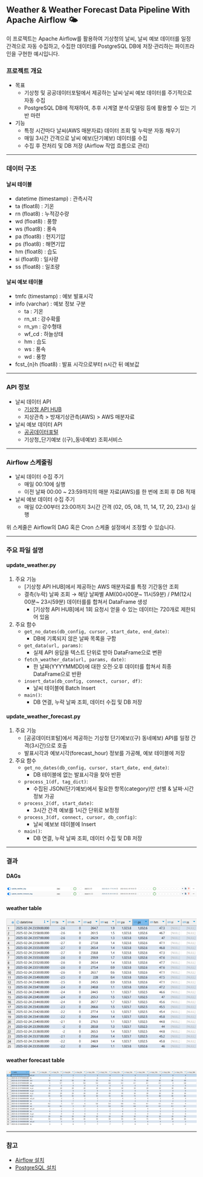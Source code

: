 ## Weather &amp; Weather Forecast Data Pipeline With Apache Airflow 🌤️

이 프로젝트는 Apache Airflow를 활용하여 기상청의 날씨, 날씨 예보 데이터를 일정 간격으로 자동 수집하고,
수집한 데이터를 PostgreSQL DB에 저장·관리하는 파이프라인을 구현한 예시입니다.


### 프로젝트 개요
- 목표
    - 기상청 및 공공데이터포털에서 제공하는 날씨·날씨 예보 데이터를 주기적으로 자동 수집
    - PostgreSQL DB에 적재하여, 추후 시계열 분석·모델링 등에 활용할 수 있는 기반 마련
- 기능
    - 특정 시간마다 날씨(AWS 매분자료) 데이터 조회 및 누락분 자동 채우기
    - 매일 3시간 간격으로 날씨 예보(단기예보) 데이터를 수집
    - 수집 후 전처리 및 DB 저장 (Airflow 작업 흐름으로 관리)

<hr/>

### 데이터 구조
#### 날씨 테이블
- datetime (timestamp) : 관측시각
- ta (float8) : 기온
- rn (float8) : 누적강수량
- wd (float8) : 풍향
- ws (float8) : 풍속
- pa (float8) : 현지기압
- ps (float8) : 해면기압
- hm (float8) : 습도
- si (float8) : 일사량
- ss (float8) : 일조량

#### 날씨 예보 테이블
- tmfc (timestamp) : 예보 발표시각
- info (varchar) : 예보 정보 구분
    - ta : 기온
    - rn_st : 강수확률
    - rn_yn : 강수형태
    - wf_cd : 하늘상태
    - hm : 습도
    - ws : 풍속
    - wd : 풍향
- fcst_{n}h (float8) : 발표 시각으로부터 n시간 뒤 예보값

<hr/>

### API 정보
- 날씨 데이터 API
    - [기상청 API HUB](https://apihub.kma.go.kr/)
    - 지상관측 > 방재기상관측(AWS) > AWS 매분자료
- 날씨 예보 데이터 API
    - [공공데이터포털](https://www.data.go.kr/)
    - 기상청_단기예보 ((구)_동네예보) 조회서비스

<hr/>

### Airflow 스케줄링
- 날씨 데이터 수집 주기
    - 매일 00:10에 실행
    - 이전 날짜 00:00 ~ 23:59까지의 매분 자료(AWS)를 한 번에 조회 후 DB 적재
- 날씨 예보 데이터 수집 주기
    - 매일 02:00부터 23:00까지 3시간 간격 (02, 05, 08, 11, 14, 17, 20, 23시) 실행

위 스케줄은 Airflow의 DAG 혹은 Cron 스케줄 설정에서 조정할 수 있습니다.

<hr/>

### 주요 파일 설명
#### update_weather.py
1. 주요 기능
    - [기상청 API HUB]에서 제공하는 AWS 매분자료를 특정 기간동안 조회
    - 결측(누락) 날짜 조회 → 해당 날짜별 AM(00시00분~ 11시59분) / PM(12시00분~ 23시59분) 데이터를를 합쳐서 DataFrame 생성
        - [기상청 API HUB]에서 1회 요청시 얻을 수 있는 데이터는 720개로 제한되어 있음
2. 주요 함수
    - `get_no_dates(db_config, cursor, start_date, end_date)`:
        - DB에 기록되지 않은 날짜 목록을 구함
    - `get_data(url, params)`:
        - 실제 API 응답을 텍스트 단위로 받아 DataFrame으로 변환
    - `fetch_weather_data(url, params, date)`:
        - 한 날짜(YYYYMMDD)에 대한 오전·오후 데이터를 합쳐서 최종 DataFrame으로 반환
    - `insert_data(db_config, connect, cursor, df)`:
        - 날씨 테이블에 Batch Insert
    - `main()`:
        - DB 연결, 누락 날짜 조회, 데이터 수집 및 DB 저장

#### update_weather_forecast.py
1. 주요 기능
    - [공공데이터포털]에서 제공하는 기상청 단기예보((구) 동네예보) API를 일정 간격(3시간)으로 호출
    - 발표시각과 예보시각(forecast_hour) 정보를 가공해, 예보 테이블에 저장
2. 주요 함수
    - `get_no_dates(db_config, cursor, start_date, end_date)`:
        - DB 테이블에 없는 발표시각을 찾아 반환
    - `process_1(df, tag_dict)`:
        - 수집된 JSON(단기예보)에서 필요한 항목(category)만 선별 & 날짜·시간 정보 가공
    - `process_2(df, start_date)`:
        - 3시간 간격 예보를 1시간 단위로 보정정
    - `process_3(df, connect, cursor, db_config)`:
        - 날씨 예보보 테이블에 Insert
    - `main()`:
        - DB 연결, 누락 날짜 조회, 데이터 수집 및 DB 저장

<hr/>

### 결과

#### DAGs
![DAGs result](img/dags-result.png)

#### weather table
![weather result](img/weather-result.png)

#### weather forecast table
![weather_forecast result](img/weather_forecast-result.png)

<hr/>

### 참고
- [Airflow 설치](https://geunuk.tistory.com/666)
- [PostgreSQL 설치](https://geunuk.tistory.com/669)